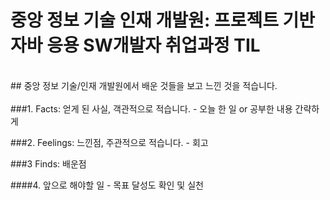 # 중앙 정보 기술 인재 개발원: 프로젝트 기반 자바 응용 SW개발자 취업과정 TIL 
<BR>
## 중앙 정보 기술/인재 개발원에서 배운 것들을 보고 느낀 것을 적습니다.
	
	
<BR>
<BR>
###1. Facts: 얻게 된 사실, 객관적으로 적습니다.
	- 오늘 한 일 or 공부한 내용 간략하게
	
	
###2. Feelings: 느낀점, 주관적으로 적습니다.
	- 회고
	
	
###3 Finds: 배운점
	
	
####4. 앞으로 해야할 일
	- 목표 달성도 확인 및 실천
